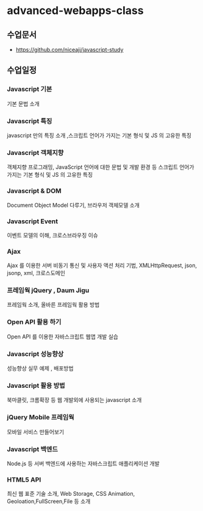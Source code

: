 # advanced-webapps-class

## 수업문서

* https://github.com/niceaji/javascript-study

## 수업일정

### Javascript 기본 

기본 문법 소개 

### Javascript 특징 

javascript 만의 특징 소개 ,스크립트 언어가 가지는 기본 형식 및 JS 의 고유한 특징

### Javascript 객체지향 

객체지향 프로그래밍, JavaScript 언어에 대한 문법 및  개발 환경 등 스크립트 언어가 가지는 기본 형식 및  JS 의 고유한 특징  

### Javascript & DOM

Document Object Model 다루기, 브라우저 객체모델 소개 

### Javascript Event 

이벤트 모델의 이해, 크로스브라우징 이슈 

### Ajax 

Ajax 를 이용한 서버 비동기 통신 및 사용자 액션 처리 기법, XMLHttpRequest, json, jsonp, xml, 크로스도메인 

### 프레임웍 jQuery , Daum Jigu 

프레임웍 소개, 올바른 프레임웍 활용 방법 

### Open API 활용 하기 

Open API 를 이용한 자바스크립트 웹앱 개발 실습 

### Javascript 성능향상 

성능향상 실무 예제 , 배포방법 

### Javascript 활용 방법 

북마클릿, 크롬확장 등 웹 개발외에 사용되는 javascript 소개 

### jQuery Mobile 프레임웍 

모바일 서비스 만들어보기 

### Javascript 백엔드 

Node.js 등 서버 백엔드에 사용하는 자바스크립트 애플리케이션 개발

### HTML5 API 

최신 웹 표준 기술 소개, Web Storage, CSS Animation, Geoloation,FullScreen,File 등 소개